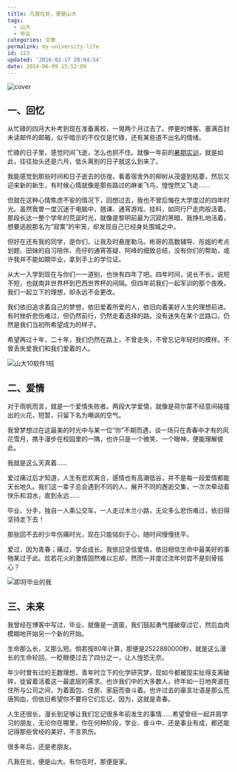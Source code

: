 ```yaml
---
title: 凡我在处，便是山大
tags:
  - 山大
  - 毕业
categories: 文章
permalink: my-university-life
id: 123
updated: '2016-02-17 20:04:54'
date: 2014-06-09 15:52:09
---
```


![cover](https://cat.yufan.me/cats/my-university-sdu.jpg)

## 一、回忆

从忙碌的四月大补考到现在准备离校，一晃两个月过去了。停更的博客、塞满百封未读邮件的邮箱，似乎暗示的不仅仅是忙碌，还有某些道不出名的情绪。

忙碌的日子里，感觉时间飞逝，怎么也抓不住。就像一年前的[暑期实训](http://yufan.me/summer-training-record/)，就是如此，往往抬头还是六月，低头离别的日子就这么到来了。

我能感觉到那些时间和日子逝去的彷徨，看着宿舍外的柳树从茂盛到枯萎，然后又迎来新的新生，有时候心情就像是那些路过的麻雀飞鸟，惶惶然又飞走……

<!--more-->

但就在这种心情焦虑不安的情况下，回想过去，我也不曾后悔在大学度过的四年时光。虽然我曽一度沉迷于电脑中，翘课、通宵游戏、挂科，如同行尸走肉般活着。那段长达一整个学年的荒诞时光，就像是黎明前最为沉寂的黑暗，我挣扎地活着，想要逃脱那名为“寂寞”的牢笼，却发现自己已经身处围城之中。

但好在还有我的同学，是你们，让我及时悬崖勒马。彬哥的高数辅导、彤姐的考点划题、田妹的自习陪伴、亮仔的通宵答疑、阿峰的细致总结，没有你们的帮助，或许我并不能如期毕业，拿到手上的学位证。

从大一入学到现在与你们一一道别，也快有四年了吧。四年时间，说长不长，说短不短，也就南非世界杯到巴西世界杯的间隔。但四年前我们一起军训的那个夜晚，我们一起立下的理想，却永远不会更改。

我们依旧追求着自己的梦想，依旧爱着所爱的人，依旧向着美好人生的理想前进。有时挫折悲伤难过，但仍然前行，仍然走着选择的路。没有迷失在某个岔路口，仍然是我们当初所希望成为的样子。

希望再过十年，二十年，我们仍然在路上，不曾走失，不曾忘记年轻时的模样。不曾丢失爱我们和我们爱着的人。

![山大10软件1班](https://cat.yufan.me/cats/my-sdu-classmates.jpg)

## 二、爱情

对于雨帆而言，就是一个爱情失败者。两段大学爱情，就像是荷尔蒙不经意间碰撞出的火花，短暂，只留下名为嘲讽的空气。

我曾梦想过在这最美的时光中与某一位“你”不期而遇，谈一场只在青春中才有的风花雪月，携手漫步在校园里的一隅，也许只是一个微笑、一个眼神，便能理解彼此。

我就是这么天真着……

爱过痛过后才知道，人生有悲欢离合，感情也有高潮低谷，并不是每一段爱情都能天长地久。我们这一辈子总会遇到不同的人，展开不同的邂逅交集，一次次牵动着快乐和泪水，直到永远……

毕业、分手，独自一人乘公交车，一人走过木兰小路，无论多么悲伤难过，依旧得坚持走下去！

那些回不去的少年伤痛时光，现在只能铭刻于心，随时间慢慢抚平。

爱过，因为青春；痛过，学会成长。我依旧坚信爱情，依旧相信生命中最美好的事物某过于此。炫若花火的激情固然难以忘却，然而一并度过流年何尝不是刻骨铭心？

![即将毕业的我](https://cat.yufan.me/cats/myself-graduate.jpg)

## 三、未来

我曾经在博客中写过，毕业，就像是一道窗，我们鼓起勇气撞破穿过它，然后血肉模糊地开始另一个新的开始。

生命那么长，又那么短。倘若按80年计算，那便是2522880000秒，就是这么漫长的生命轮回，一眨眼便过去了四分之一，让人惶恐无奈。

年少时曽有过的无数理想，青年时立下的化学研究梦，现如今都被现实扯得支离破碎，徒留着活着这一最底层的需求。也许我们中的大多数人，终年如一日地奔波在住所与公司之间，为着面包、住房、家庭而奋斗着。也许过去的豪言壮语是那么荒唐狗血，但依旧希望你不要将它们忘记，因为，这就是青春。

人生还很长，漫长到足够让我们忘记很多年前发生的事情……希望曾经一起并肩学习的朋友，无论你在哪里，你在何种阶段，学业、奋斗中、还是事业有成，都还能记得那些曾经的美好，不言夙伤。

很多年后，还是老朋友。

凡我在处，便是山大。有你在时，那便是家。
